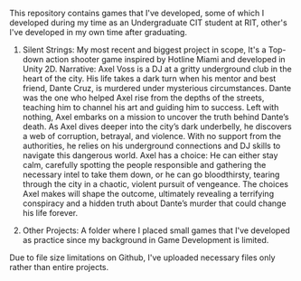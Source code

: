 This repository contains games that I've developed, some of which I developed during my time as an Undergraduate CIT student at RIT, other's I've developed in my own time after graduating.

1. Silent Strings: My most recent and biggest project in scope, It's a Top-down action shooter game inspired by Hotline Miami and developed in Unity 2D.
Narrative:
Axel Voss is a DJ at a gritty underground club in the heart of the city. His life takes a dark turn when his mentor and best friend, Dante Cruz, is murdered under mysterious circumstances. Dante was the one who helped Axel rise from the depths of the streets, teaching him to channel his art and guiding him to success. Left with nothing, Axel embarks on a mission to uncover the truth behind Dante’s death. As Axel dives deeper into the city’s dark underbelly, he discovers a web of corruption, betrayal, and violence. With no support from the authorities, he relies on his underground connections and DJ skills to navigate this dangerous world. Axel has a choice: He can either stay calm, carefully spotting the people responsible and gathering the necessary intel to take them down, or he can go bloodthirsty, tearing through the city in a chaotic, violent pursuit of vengeance. The choices Axel makes will shape the outcome, ultimately revealing a terrifying conspiracy and a hidden truth about Dante’s murder that could change his life forever.

2. Other Projects: A folder where I placed small games that I've developed as practice since my background in Game Development is limited.
<Placeholder>

Due to file size limitations on Github, I've uploaded necessary files only rather than entire projects.
